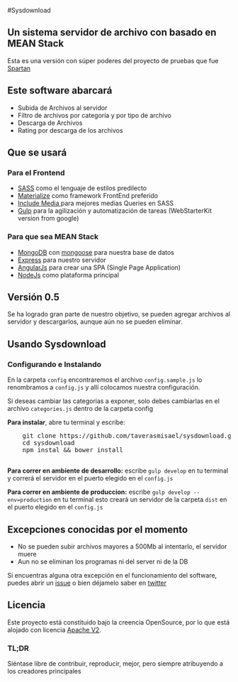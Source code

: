 #Sysdownload
## Un sistema servidor de archivo con basado en MEAN Stack

Esta es una versión con súper poderes del proyecto de pruebas que fue [Spartan](http://github.com/taverasmisael/spartan)

## Este software abarcará
* Subida de Archivos al servidor
* Filtro de archivos por categoría y por tipo de archivo
* Descarga de Archivos
* Rating por descarga de los archivos

## Que se usará
### Para el Frontend
* [SASS](http://sass-lang.com/) como el lenguaje de estilos predilecto
* [Materialize](http://materializecss.com) como framework FrontEnd preferido
* [Include Media ](include-media.com) para mejores medias Queries en SASS
* [Gulp](http://gulpjs.com/) para la agilización y automatización  de tareas (WebStarterKit version from google)

### Para que sea MEAN Stack
* [MongoDB](http://www.mongodb.org/) con [mongoose](http://mongoosejs.com/) para nuestra base de datos
* [Express](http://expressjs.com/) para nuestro servidor
* [AngularJs](https://angularjs.org/) para crear una SPA (Single Page Application)
* [NodeJs](nodejs.org) como plataforma principal


## Versión 0.5
Se ha logrado gran parte de nuestro objetivo, se pueden agregar archivos al servidor y descargarlos, aunque aún no se pueden eliminar.

## Usando Sysdownload

### Configurando e Instalando
En la carpeta `config` encontraremos el archivo `config.sample.js` lo renombramos a `config.js` y allí colocamos nuestra configuración.

Si deseas cambiar las categorias a exponer, solo debes cambiarlas en el archivo `categories.js` dentro de la carpeta config

**Para instalar**, abre tu terminal y escribe:

  <pre>
    git clone https://github.com/taverasmisael/sysdownload.git
    cd sysdownload
    npm instal && bower install
  </pre>

**Para correr en ambiente de desarrollo:** escribe `gulp develop` en tu terminal y correrá el servidor en el puerto elegido en el `config.js`

**Para correr en ambiente de produccion:** escribe `gulp develop --env=production` en tu terminal esto creará un servidor de la carpeta `dist` en el puerto elegido en el `config.js`

## Excepciones conocidas por el momento

* No se pueden subir archivos mayores a 500Mb al intentarlo, el servidor muere
* Aun no se eliminan los programas ni del server ni de la DB

Si encuentras alguna otra excepción en el funcionamiento del software, puedes abrir un [issue](https://github.com/taverasmisael/sysdownload/issues) o bien déjamelo saber en [twitter](https://twitter.com/taverasmisael)

## Licencia
Este proyecto está constituido bajo la creencia OpenSource, por lo que está alojado con licencia [Apache V2](http://www.apache.org/licenses/).
### TL;DR
Siéntase libre de contribuir, reproducir, mejor, pero siempre atribuyendo a los creadores principales
